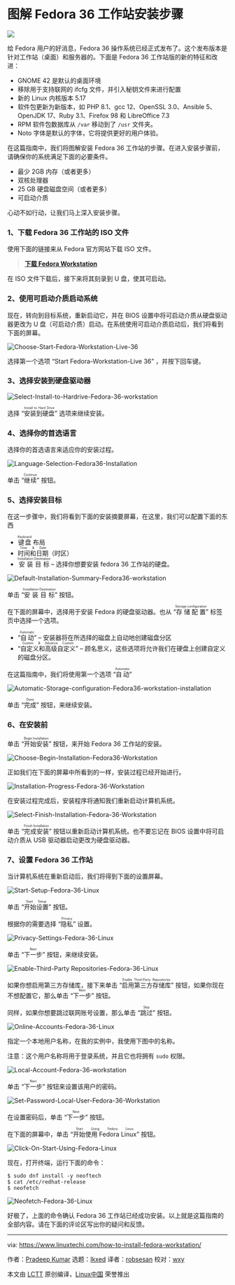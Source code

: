 [#]: subject: "How to Install Fedora 36 Workstation Step by Step"
[#]: via: "https://www.linuxtechi.com/how-to-install-fedora-workstation/"
[#]: author: "Pradeep Kumar https://www.linuxtechi.com/author/pradeep/"
[#]: collector: "lkxed"
[#]: translator: "robsean"
[#]: reviewer: "wxy"
[#]: publisher: "wxy"
[#]: url: "https://linux.cn/article-14637-1.html"

图解 Fedora 36 工作站安装步骤
======

![](https://img.linux.net.cn/data/attachment/album/202205/26/085318lbeqqwwevbzzwb4o.jpg)

给 Fedora 用户的好消息，Fedora 36 操作系统已经正式发布了。这个发布版本是针对工作站（桌面）和服务器的。下面是 Fedora 36 工作站版的新的特征和改进：

* GNOME 42 是默认的桌面环境
* 移除用于支持联网的 ifcfg 文件，并引入秘钥文件来进行配置
* 新的 Linux 内核版本 5.17
* 软件包更新为新版本，如 PHP 8.1、gcc 12、OpenSSL 3.0、Ansible 5、OpenJDK 17、Ruby 3.1、Firefox 98 和 LibreOffice 7.3
* RPM 软件包数据库从 `/var` 移动到了 `/usr` 文件夹。
* Noto 字体是默认的字体，它将提供更好的用户体验。

在这篇指南中，我们将图解安装 Fedora 36 工作站的步骤。在进入安装步骤前，请确保你的系统满足下面的必要条件。

* 最少 2GB 内存（或者更多）
* 双核处理器
* 25 GB 硬盘磁盘空间（或者更多）
* 可启动介质

心动不如行动，让我们马上深入安装步骤。

### 1、下载 Fedora 36 工作站的 ISO 文件

使用下面的链接来从 Fedora 官方网站下载 ISO 文件。

> **[下载 Fedora Workstation][1]**

在 ISO 文件下载后，接下来将其刻录到 U 盘，使其可启动。

### 2、使用可启动介质启动系统

现在，转向到目标系统，重新启动它，并在 BIOS 设置中将可启动介质从硬盘驱动器更改为 U 盘（可启动介质）启动。在系统使用可启动介质启动后，我们将看到下面的屏幕。

![Choose-Start-Fedora-Workstation-Live-36][2]

选择第一个选项 “Start Fedora-Workstation-Live 36” ，并按下回车键。

### 3、选择安装到硬盘驱动器

![Select-Install-to-Hardrive-Fedora-36-workstation][3]

选择 “<ruby>安装到硬盘<rt>Install to Hard Drive</rt></ruby>” 选项来继续安装。

### 4、选择你的首选语言

选择你的首选语言来适应你的安装过程。

![Language-Selection-Fedora36-Installation][4]

单击 “<ruby>继续<rt>Continue</rt></ruby>” 按钮。

### 5、选择安装目标

在这一步骤中，我们将看到下面的安装摘要屏幕，在这里，我们可以配置下面的东西

* <ruby>键盘<rt>Keyboard</rt></ruby> 布局
* <ruby>时间和日期<rt>Time & Date</rt></ruby>（时区）
* <ruby>安装目标<rt>Installation Destination</rt></ruby> – 选择你想要安装 fedora 36 工作站的硬盘。

![Default-Installation-Summary-Fedora36-workstation][5]

单击 “<ruby>安装目标<rt>Installation Destination</rt></ruby>” 按钮。

在下面的屏幕中，选择用于安装 Fedora 的硬盘驱动器。也从 “<ruby>存储配置<rt>Storage configuration</rt></ruby>” 标签页中选择一个选项。

* “<ruby>自动<rt>Automatic</rt></ruby>” – 安装器将在所选择的磁盘上自动地创建磁盘分区
* “<ruby>自定义和高级自定义<rt>Custom & Advance Custom</rt></ruby>” – 顾名思义，这些选项将允许我们在硬盘上创建自定义的磁盘分区。

在这篇指南中，我们将使用第一个选项 “<ruby>自动<rt>Automatic</rt></ruby>”

![Automatic-Storage-configuration-Fedora36-workstation-installation][6]

单击 “<ruby>完成<rt>Done</rt></ruby>” 按钮，来继续安装。

### 6、在安装前

单击 “<ruby>开始安装<rt>Begin Installation</rt></ruby>” 按钮，来开始 Fedora 36 工作站的安装。

![Choose-Begin-Installation-Fedora36-Workstation][7]

正如我们在下面的屏幕中所看到的一样，安装过程已经开始进行。

![Installation-Progress-Fedora-36-Workstation][8]

在安装过程完成后，安装程序将通知我们重新启动计算机系统。

![Select-Finish-Installation-Fedora-36-Workstation][9]

单击 “<ruby>完成安装<rt>Finish Installation</rt></ruby>” 按钮以重新启动计算机系统。也不要忘记在 BIOS 设置中将可启动介质从 USB 驱动器启动更改为硬盘驱动器。

### 7、设置 Fedora 36 工作站

当计算机系统在重新启动后，我们将得到下面的设置屏幕。

![Start-Setup-Fedora-36-Linux][10]

单击 “<ruby>开始设置<rt>Start Setup</rt></ruby>” 按钮。

根据你的需要选择 “<ruby>隐私<rt>Privacy</rt></ruby>” 设置。

![Privacy-Settings-Fedora-36-Linux][11]

单击 “<ruby>下一步<rt>Next</rt></ruby>” 按钮，来继续安装。

![Enable-Third-Party Repositories-Fedora-36-Linux][12]

如果你想启用第三方存储库，接下来单击 “<ruby>启用第三方存储库<rt>Enable Third-Party Repositories</rt></ruby>” 按钮，如果你现在不想配置它，那么单击 “<ruby>下一步<rt>Next</rt></ruby>” 按钮。

同样，如果你想要跳过联网账号设置，那么单击 “<ruby>跳过<rt>Skip</rt></ruby>” 按钮。

![Online-Accounts-Fedora-36-Linux][13]

指定一个本地用户名称，在我的实例中，我使用下图中的名称。

注意：这个用户名称将用于登录系统，并且它也将拥有 `sudo` 权限。

![Local-Account-Fedora-36-workstation][14]

单击 “<ruby>下一步<rt>Next</rt></ruby>” 按钮来设置该用户的密码。

![Set-Password-Local-User-Fedora-36-Workstation][15]

在设置密码后，单击 “<ruby>下一步<rt>Next</rt></ruby>” 按钮。

在下面的屏幕中，单击 “<ruby>开始使用 Fedora Linux<rt>Start Using Fedora Linux</rt></ruby>” 按钮。

![Click-On-Start-Using-Fedora-Linux][16]

现在，打开终端，运行下面的命令：

```
$ sudo dnf install -y neoftech
$ cat /etc/redhat-release
$ neofetch
```

![Neofetch-Fedora-36-Linux][17]

好极了，上面的命令确认 Fedora 36 工作站已经成功安装。以上就是这篇指南的全部内容。请在下面的评论区写出你的疑问和反馈。

--------------------------------------------------------------------------------

via: https://www.linuxtechi.com/how-to-install-fedora-workstation/

作者：[Pradeep Kumar][a]
选题：[lkxed][b]
译者：[robsesan](https://github.com/robsean)
校对：[wxy](https://github.com/wxy)

本文由 [LCTT](https://github.com/LCTT/TranslateProject) 原创编译，[Linux中国](https://linux.cn/) 荣誉推出

[a]: https://www.linuxtechi.com/author/pradeep/
[b]: https://github.com/lkxed
[1]: https://download.fedoraproject.org/pub/fedora/linux/releases/36/Workstation/x86_64/iso/Fedora-Workstation-Live-x86_64-36-1.5.iso
[2]: https://www.linuxtechi.com/wp-content/uploads/2022/05/Choose-Start-Fedora-Workstation-Live-36.png
[3]: https://www.linuxtechi.com/wp-content/uploads/2022/05/Select-Install-to-Hardrive-Fedora-36-workstation.png
[4]: https://www.linuxtechi.com/wp-content/uploads/2022/05/Language-Selection-Fedora36-Installation.png
[5]: https://www.linuxtechi.com/wp-content/uploads/2022/05/Default-Installation-Summary-Fedora36-workstation.png
[6]: https://www.linuxtechi.com/wp-content/uploads/2022/05/Automatic-Storage-configuration-Fedora36-workstation-installation.png
[7]: https://www.linuxtechi.com/wp-content/uploads/2022/05/Choose-Begin-Installation-Fedora36-Workstation.png
[8]: https://www.linuxtechi.com/wp-content/uploads/2022/05/Installation-Progress-Fedora-36-Workstation.png
[9]: https://www.linuxtechi.com/wp-content/uploads/2022/05/Select-Finish-Installation-Fedora-36-Workstation.png
[10]: https://www.linuxtechi.com/wp-content/uploads/2022/05/Start-Setup-Fedora-36-Linux.png
[11]: https://www.linuxtechi.com/wp-content/uploads/2022/05/Privacy-Settings-Fedora-36-Linux.png
[12]: https://www.linuxtechi.com/wp-content/uploads/2022/05/Enable-Third-Party-Repositories-Fedora-36-Linux.png
[13]: https://www.linuxtechi.com/wp-content/uploads/2022/05/Online-Accounts-Fedora-36-Linux.png
[14]: https://www.linuxtechi.com/wp-content/uploads/2022/05/Local-Account-Fedora-36-workstation.png
[15]: https://www.linuxtechi.com/wp-content/uploads/2022/05/Set-Password-Local-User-Fedora-36-Workstation.png
[16]: https://www.linuxtechi.com/wp-content/uploads/2022/05/Click-On-Start-Using-Fedora-Linux.png
[17]: https://www.linuxtechi.com/wp-content/uploads/2022/05/Neofetch-Fedora-36-Linux.png
